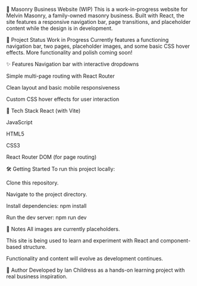 🧱 Masonry Business Website (WIP)
This is a work-in-progress website for Melvin Masonry, a family-owned masonry business. Built with React, the site features a responsive navigation bar, page transitions, and placeholder content while the design is in development.

🚧 Project Status
Work in Progress
Currently features a functioning navigation bar, two pages, placeholder images, and some basic CSS hover effects. More functionality and polish coming soon!

✨ Features
Navigation bar with interactive dropdowns

Simple multi-page routing with React Router

Clean layout and basic mobile responsiveness

Custom CSS hover effects for user interaction

🧰 Tech Stack
React (with Vite)

JavaScript

HTML5

CSS3

React Router DOM (for page routing)

🛠️ Getting Started
To run this project locally:

Clone this repository.

Navigate to the project directory.

Install dependencies:
npm install

Run the dev server:
npm run dev


📌 Notes
All images are currently placeholders.

This site is being used to learn and experiment with React and component-based structure.

Functionality and content will evolve as development continues.

👷 Author
Developed by Ian Childress as a hands-on learning project with real business inspiration.